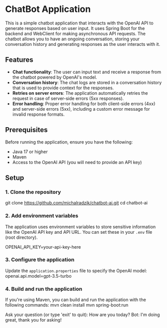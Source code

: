 # ChatBot Application

This is a simple chatbot application that interacts with the OpenAI API to generate responses based on user input. 
It uses Spring Boot for the backend and WebClient for making asynchronous API requests. 
The chatbot allows you to have an ongoing conversation, storing your conversation history and generating responses as the user interacts with it.

## Features

- **Chat functionality**: The user can input text and receive a response from the chatbot powered by OpenAI's model.
- **Conversation history**: The chat logs are stored in a conversation history that is used to provide context for the responses.
- **Retries on server errors**: The application automatically retries the request in case of server-side errors (5xx responses).
- **Error handling**: Proper error handling for both client-side errors (4xx) and server-side errors (5xx), including a custom error message for invalid response formats.

## Prerequisites

Before running the application, ensure you have the following:

- Java 17 or higher
- Maven
- Access to the OpenAI API (you will need to provide an API key)

## Setup

### 1. Clone the repository
git clone https://github.com/michalradzik/chatbot-ai.git cd chatbot-ai


### 2. Add environment variables

The application uses environment variables to store sensitive information like the OpenAI API key and API URL. You can set these in your `.env` file (root directory).

OPENAI_API_KEY=your-api-key-here


### 3. Configure the application

Update the `application.properties` file to specify the OpenAI model:
openai.api.model=gpt-3.5-turbo


### 4. Build and run the application

If you're using Maven, you can build and run the application with the following commands:
mvn clean install mvn spring-boot:run

Ask your question (or type 'exit' to quit): How are you today? 
Bot: I'm doing great, thank you for asking!










